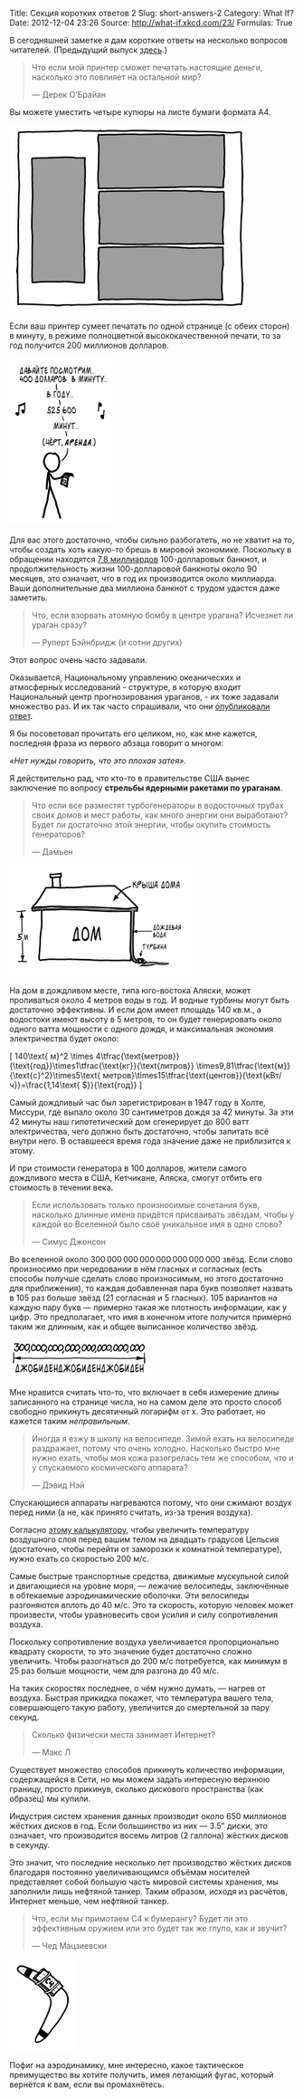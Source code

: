 Title: Секция коротких ответов 2
Slug: short-answers-2
Category: What If?
Date: 2012-12-04 23:26
Source: http://what-if.xkcd.com/23/
Formulas: True

В сегодняшней заметке я дам короткие ответы на несколько вопросов читателей. (Предыдущий выпуск [здесь](/page/short-answers).)

> Что если мой принтер сможет печатать настоящие деньги, насколько это повлияет на остальной мир?
> 
> — Дерек О'Брайан

Вы можете уместить четыре купюры на листе бумаги формата А4.

![Эти заметки являются законным платежным средством для всех долгов: государственных, частных, юридических, родовых, эмоциональных и жизни вуки.](/uploads/023-short-answers-2/short_bills.png)

Если ваш принтер сумеет печатать по одной странице (с обеих сторон) в минуту, в режиме полноцветной высококачественной печати, то за год получится 200 миллионов долларов.

![Фальшивомонетчик использует мотив песни “seasons of love”, чтобы выяснить свой годовой доход.](/uploads/023-short-answers-2/short_rent_ru.png)

Для вас этого достаточно, чтобы сильно разбогатеть, но не хватит на то, чтобы создать хоть какую-то брешь в мировой экономике. Поскольку в обращении находятся [7,8 миллиардов](http://www.federalreserve.gov/paymentsystems/coin_currcircvolume.htm) 100-долларовых банкнот, и продолжительность жизни 100-долларовой банкноты около 90 месяцев, это означает, что в год их производится около миллиарда. Ваши дополнительные два миллиона банкнот с трудом удастся даже заметить.

> Что, если взорвать атомную бомбу в центре урагана? Исчезнет ли ураган сразу?
> 
> — Руперт Бэйнбридж (и сотни других)

Этот вопрос очень часто задавали.

Оказывается, Национальному управлению океанических и атмосферных исследований - структуре, в которую входит Национальный центр прогнозирования ураганов, - их тоже задавали множество раз. И их так часто спрашивали, что они [опубликовали ответ](http://www.aoml.noaa.gov/hrd/tcfaq/C5c.html).

Я бы посоветовал прочитать его целиком, но, как мне кажется, последняя фраза из первого абзаца говорит о многом:

_«Нет нужды говорить, что это плохая затея»._

Я действительно рад, что кто-то в правительстве США вынес заключение по вопросу **стрельбы ядерными ракетами по ураганам**.

> Что если все разместят турбогенераторы в водосточных трубах своих домов и мест работы, как много энергии они выработают? Будет ли достаточно этой энергии, чтобы окупить стоимость генераторов?
> 
> — Дамьен

![Дом, использующий дождь стекающий по крыше, чтобы крутить лопасти турбины.](/uploads/023-short-answers-2/short_damien_ru.png)

На дом в дождливом месте, типа юго-востока Аляски, может проливаться около 4 метров воды в год. И водные турбины могут быть достаточно эффективны. И если дом имеет площадь 140 кв.м., а водостоки имеют высоту в 5 метров, то он будет генерировать около одного ватта мощности с одного дождя, и максимальная экономия электричества будет около:

\[ 140\text{ м}^2 \times 4\tfrac{\text{метров}}{\text{год}}\times1\tfrac{\text{кг}}{\text{литров}} \times9,81\tfrac{\text{м}}{\text{с}^2}\times5\text{ метров}\times15\tfrac{\text{центов}}{\text{кВт/ч}}=\frac{1,14\text{ \$}}{\text{год}} \]

Самый дождливый час был зарегистрирован в 1947 году в Холте, Миссури, где выпало около 30 сантиметров дождя за 42 минуты. За эти 42 минуты наш гипотетический дом сгенерирует до 800 ватт электричества, чего должно быть достаточно, чтобы запитать всё внутри него. В оставшееся время года значение даже не приблизится к этому.

И при стоимости генератора в 100 долларов, жители самого дождливого места в США, Кетчикане, Аляска, смогут отбить его стоимость в течении века.

> Если использовать только произносимые сочетания букв, насколько длинные имена придётся присваивать звёздам, чтобы у каждой во Вселенной было своё уникальное имя в одно слово?
> 
> — Симус Джонсон

Во вселенной около 300&thinsp;000&thinsp;000&thinsp;000&thinsp;000&thinsp;000&thinsp;000&thinsp;000 звёзд. Если слово произносимо при чередовании в нём гласных и согласных (есть способы получше сделать слово произносимым, но этого достаточно для приближения), то каждая добавленная пара букв позволяет назвать в 105 раз больше звёзд (21 согласная и 5 гласных). 105 вариантов на каждую пару букв — примерно такая же плотность информации, как у цифр. Это предполагает, что имя в конечном итоге получится примерно таким же длинным, как и общее выписанное количество звёзд.

![Звёзды, называемые Джо Байден.](/uploads/023-short-answers-2/short_stars_ru.png)

Мне нравится считать что-то, что включает в себя измерение длины записанного на странице числа, но на самом деле это просто способ свободно прикинуть десятичный логарифм от x. Это работает, но кажется таким _неправильным_.

> Иногда я езжу в школу на велосипеде. Зимой ехать на велосипеде раздражает, потому что очень холодно. Насколько быстро мне нужно ехать, чтобы моя кожа разогрелась тем же способом, что и у спускаемого космического аппарата?
> 
> — Дэвид Нэй

Спускающиеся аппараты нагреваются потому, что они сжимают воздух перед ними (а не, как принято считать, из-за трения воздуха).

Согласно [этому калькулятору](http://www.grc.nasa.gov/WWW/BGH/stagtmp.html), чтобы увеличить температуру воздушного слоя перед вашим телом на двадцать градусов Цельсия (достаточно, чтобы перейти от заморозки к комнатной температуре), нужно ехать со скоростью 200 м/с.

Самые быстрые транспортные средства, движимые мускульной силой и двигающиеся на уровне моря, — лежачие велосипеды, заключённые в обтекаемые аэродинамические оболочки. Эти велосипеды разгоняются вплоть до 40 м/с. Это та скорость, которую человек может произвести, чтобы уравновесить свои усилия и силу сопротивления воздуха.

Поскольку сопротивление воздуха увеличивается пропорционально квадрату скорости, то это значение будет достаточно сложно увеличить. Чтобы разогнаться до 200 м/с потребуется, как минимум в 25 раз больше мощности, чем для разгона до 40 м/с.

На таких скоростях последнее, о чём нужно думать, — нагрев от воздуха. Быстрая прикидка покажет, что температура вашего тела, совершающего такую работу, увеличится до смертельной за пару секунд.

> Сколько физически места занимает Интернет?
> 
> — Макс Л

Существует множество способов прикинуть количество информации, содержащейся в Сети, но мы можем задать интересную верхнюю границу, просто прикинув, сколько дискового пространства (как образец) мы купили.

Индустрия систем хранения данных производит около 650 миллионов жёстких дисков в год. Если большинство из них — 3.5" диски, это означает, что производится восемь литров (2 галлона) жёстких дисков в секунду.

Это значит, что последние несколько лет производство жёстких дисков благодаря постоянно увеличивающимся объёмам носителей представляет собой большую часть мировой системы хранения, мы заполнили лишь нефтяной танкер. Таким образом, исходя из расчётов, Интернет меньше, чем нефтяной танкер.

> Что, если мы примотаем C4 к бумерангу? Будет ли это эффективным оружием или это будет так же глупо, как и звучит?
> 
> — Чед Мацзиевски

![Это второй.](/uploads/023-short-answers-2/short_c4.png)

Пофиг на аэродинамику, мне интересно, какое тактическое преимущество вы хотите получить, имея летающий фугас, который вернётся к вам, если вы промахнётесь.

